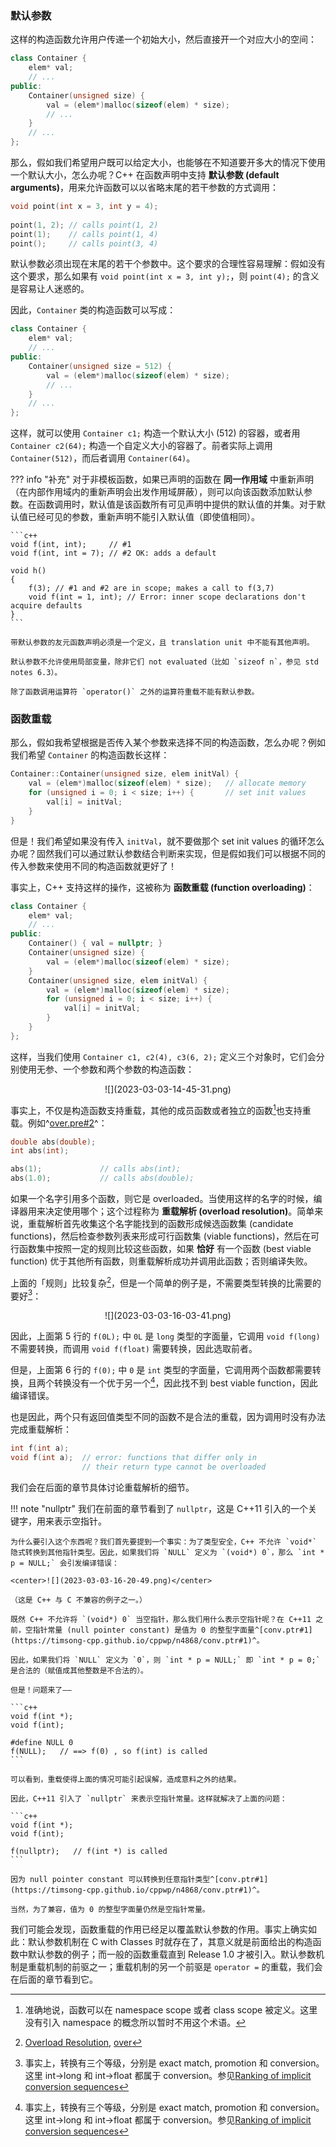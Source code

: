 ### 默认参数

这样的构造函数允许用户传递一个初始大小，然后直接开一个对应大小的空间：

```c++ linenums="1"
class Container {
    elem* val;
    // ...
public:
    Container(unsigned size) {
        val = (elem*)malloc(sizeof(elem) * size);
        // ...
    }
    // ...
};
```

那么，假如我们希望用户既可以给定大小，也能够在不知道要开多大的情况下使用一个默认大小，怎么办呢？C++ 在函数声明中支持 **默认参数 (default arguments)**，用来允许函数可以以省略末尾的若干参数的方式调用：

```c++
void point(int x = 3, int y = 4);
 
point(1, 2); // calls point(1, 2)
point(1);    // calls point(1, 4)
point();     // calls point(3, 4)
```

默认参数必须出现在末尾的若干个参数中。这个要求的合理性容易理解：假如没有这个要求，那么如果有 `void point(int x = 3, int y);`，则 `point(4);` 的含义是容易让人迷惑的。

因此，`Container` 类的构造函数可以写成：

```c++ linenums="1" hl_lines="5"
class Container {
    elem* val;
    // ...
public:
    Container(unsigned size = 512) {
        val = (elem*)malloc(sizeof(elem) * size);
        // ...
    }
    // ...
};
```

这样，就可以使用 `Container c1;` 构造一个默认大小 (512) 的容器，或者用 `Container c2(64);` 构造一个自定义大小的容器了。前者实际上调用 `Container(512)`，而后者调用 `Container(64)`。

??? info "补充"
    对于非模板函数，如果已声明的函数在 **同一作用域** 中重新声明（在内部作用域内的重新声明会出发作用域屏蔽），则可以向该函数添加默认参数。在函数调用时，默认值是该函数所有可见声明中提供的默认值的并集。对于默认值已经可见的参数，重新声明不能引入默认值（即使值相同）。

    ```c++
    void f(int, int);     // #1 
    void f(int, int = 7); // #2 OK: adds a default
    
    void h()
    {
        f(3); // #1 and #2 are in scope; makes a call to f(3,7)
        void f(int = 1, int); // Error: inner scope declarations don't acquire defaults
    }
    ```

    带默认参数的友元函数声明必须是一个定义，且 translation unit 中不能有其他声明。

    默认参数不允许使用局部变量，除非它们 not evaluated（比如 `sizeof n`，参见 std notes 6.3）。

    除了函数调用运算符 `operator()` 之外的运算符重载不能有默认参数。

### 函数重载

那么，假如我希望根据是否传入某个参数来选择不同的构造函数，怎么办呢？例如我们希望 `Container` 的构造函数长这样：

```c++
Container::Container(unsigned size, elem initVal) {
    val = (elem*)malloc(sizeof(elem) * size);   // allocate memory
    for (unsigned i = 0; i < size; i++) {       // set init values
        val[i] = initVal;
    }
}
```

但是！我们希望如果没有传入 `initVal`，就不要做那个 set init values 的循环怎么办呢？固然我们可以通过默认参数结合判断来实现，但是假如我们可以根据不同的传入参数来使用不同的构造函数就更好了！

事实上，C++ 支持这样的操作，这被称为 **函数重载 (function overloading)**：

```C++
class Container {
    elem* val;
    // ...
public:
    Container() { val = nullptr; }
    Container(unsigned size) {
        val = (elem*)malloc(sizeof(elem) * size);
    }
    Container(unsigned size, elem initVal) {
        val = (elem*)malloc(sizeof(elem) * size);
        for (unsigned i = 0; i < size; i++) {    
            val[i] = initVal;
        }
    }
};
```

这样，当我们使用 `Container c1, c2(4), c3(6, 2);` 定义三个对象时，它们会分别使用无参、一个参数和两个参数的构造函数：

<center>![](2023-03-03-14-45-31.png)</center>

事实上，不仅是构造函数支持重载，其他的成员函数或者独立的函数[^namespace-scope]也支持重载。例如^[over.pre#2](https://timsong-cpp.github.io/cppwp/n4868/over.pre#2)^：

```c++
double abs(double);
int abs(int);

abs(1);             // calls abs(int);
abs(1.0);           // calls abs(double);
```

[^namespace-scope]: 准确地说，函数可以在 namespace scope 或者 class scope 被定义。这里没有引入 namespace 的概念所以暂时不用这个术语。

如果一个名字引用多个函数，则它是 overloaded。当使用这样的名字的时候，编译器用来决定使用哪个；这个过程称为 **重载解析 (overload resolution)**。简单来说，重载解析首先收集这个名字能找到的函数形成候选函数集 (candidate functions)，然后检查参数列表来形成可行函数集 (viable functions)，然后在可行函数集中按照一定的规则比较这些函数，如果 **恰好** 有一个函数 (best viable function) 优于其他所有函数，则重载解析成功并调用此函数；否则编译失败。

上面的「规则」比较复杂[^overload_resolution]，但是一个简单的例子是，不需要类型转换的比需要的要好[^rank_of_conversion]：

<center>![](2023-03-03-16-03-41.png)</center>

因此，上面第 5 行的 `f(0L);` 中 `0L` 是 `long` 类型的字面量，它调用 `void f(long)` 不需要转换，而调用 `void f(float)` 需要转换，因此选取前者。

但是，上面第 6 行的 `f(0);` 中 `0` 是 `int` 类型的字面量，它调用两个函数都需要转换，且两个转换没有一个优于另一个[^rank_of_conversion]，因此找不到 best viable function，因此编译错误。

[^overload_resolution]: [Overload Resolution](https://en.cppreference.com/w/cpp/language/overload_resolution), [over](https://timsong-cpp.github.io/cppwp/n4868/over)

[^rank_of_conversion]: 事实上，转换有三个等级，分别是 exact match, promotion 和 conversion。这里 int->long 和 int->float 都属于 conversion。参见[Ranking of implicit conversion sequences](https://en.cppreference.com/w/cpp/language/overload_resolution#Ranking_of_implicit_conversion_sequences)

也是因此，两个只有返回值类型不同的函数不是合法的重载，因为调用时没有办法完成重载解析：

```c++
int f(int a);
void f(int a);  // error: functions that differ only in 
                // their return type cannot be overloaded
```

我们会在后面的章节具体讨论重载解析的细节。

!!! note "nullptr"
    我们在前面的章节看到了 `nullptr`，这是 C++11 引入的一个关键字，用来表示空指针。

    为什么要引入这个东西呢？我们首先要提到一个事实：为了类型安全，C++ 不允许 `void*` 隐式转换到其他指针类型。因此，如果我们将 `NULL` 定义为 `(void*) 0`，那么 `int * p = NULL;` 会引发编译错误：

    <center>![](2023-03-03-16-20-49.png)</center>

    （这是 C++ 与 C 不兼容的例子之一。）

    既然 C++ 不允许将 `(void*) 0` 当空指针，那么我们用什么表示空指针呢？在 C++11 之前，空指针常量 (null pointer constant) 是值为 0 的整型字面量^[conv.ptr#1](https://timsong-cpp.github.io/cppwp/n4868/conv.ptr#1)^。

    因此，如果我们将 `NULL` 定义为 `0`，则 `int * p = NULL;` 即 `int * p = 0;` 是合法的（赋值成其他整数是不合法的）。

    但是！问题来了——

    ```c++
    void f(int *);
    void f(int);

    #define NULL 0
    f(NULL);   // ==> f(0) , so f(int) is called
    ```

    可以看到，重载使得上面的情况可能引起误解，造成意料之外的结果。

    因此，C++11 引入了 `nullptr` 来表示空指针常量。这样就解决了上面的问题：

    ```c++
    void f(int *);
    void f(int);

    f(nullptr);   // f(int *) is called
    ```

    因为 null pointer constant 可以转换到任意指针类型^[conv.ptr#1](https://timsong-cpp.github.io/cppwp/n4868/conv.ptr#1)^。

    当然，为了兼容，值为 0 的整型字面量仍然是空指针常量。

我们可能会发现，函数重载的作用已经足以覆盖默认参数的作用。事实上确实如此：默认参数机制在 C with Classes 时就存在了，其意义就是前面给出的构造函数中默认参数的例子；而一般的函数重载直到 Release 1.0 才被引入。默认参数机制是重载机制的前驱之一；重载机制的另一个前驱是 `operator =` 的重载，我们会在后面的章节看到它。
